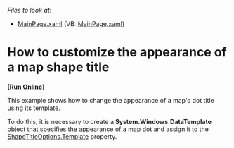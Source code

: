 <!-- default file list -->
*Files to look at*:

* [MainPage.xaml](./CS/MapShapeTitleTemplate/MainPage.xaml) (VB: [MainPage.xaml](./VB/MapShapeTitleTemplate/MainPage.xaml))
<!-- default file list end -->
# How to customize the appearance of a map shape title
<!-- run online -->
**[[Run Online]](https://codecentral.devexpress.com/e4262)**
<!-- run online end -->


<p>This example shows how to change the appearance of a map's dot title using its template. <br />
</p><p>To do this, it is necessary to create a<strong> System.Windows.DataTemplate</strong> object that specifies the appearance of a map dot and assign it to the <a href="http://documentation.devexpress.com/#Silverlight/DevExpressXpfMapShapeTitleOptions_Templatetopic"><u>ShapeTitleOptions.Template</u></a> property. </p><p><br />
</p>

<br/>


